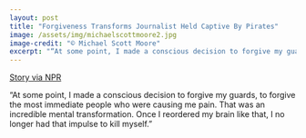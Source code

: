 ```yaml
---
layout: post
title: "Forgiveness Transforms Journalist Held Captive By Pirates"
image: /assets/img/michaelscottmoore2.jpg
image-credit: "© Michael Scott Moore"
excerpt: "“At some point, I made a conscious decision to forgive my guards…Once I reordered my brain like that, I no longer had that impulse to kill myself.”"
---
```


<p text-align="center"> 
<a href="https://www.npr.org/2018/07/30/633965533/journalist-held-captive-by-pirates-says-focus-and-forgiveness-were-crucial" target="_blank" > Story via NPR </a> 
</p>
“At some point, I made a conscious decision to forgive my guards, to forgive the most immediate people who were causing me pain. That was an incredible mental transformation. Once I reordered my brain like that, I no longer had that impulse to kill myself.”
